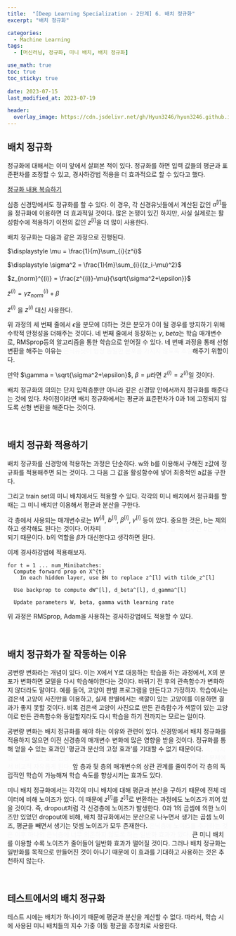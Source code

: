 ```yaml
---
title:  "[Deep Learning Specialization - 2단계] 6. 배치 정규화"
excerpt: "배치 정규화"

categories:
  - Machine Learning
tags:
  - [머신러닝, 정규화, 미니 배치, 배치 정규화]

use_math: true
toc: true
toc_sticky: true
 
date: 2023-07-15
last_modified_at: 2023-07-19

header:
  overlay_image: https://cdn.jsdelivr.net/gh/Hyun3246/hyun3246.github.io@master/image/overlay image/andrew ng 1.png
---
```

## 배치 정규화
정규화에 대해서는 이미 앞에서 살펴본 적이 있다. 정규화를 하면 입력 값들의 평균과 표준편차를 조정할 수 있고, 경사하강법 적용을 더 효과적으로 할 수 있다고 했다.

[정규화 내용 복습하기](https://hyun3246.github.io/machine%20learning/Deep-Learning-Specialization-2%EB%8B%A8%EA%B3%84-3.-%EC%B5%9C%EC%A0%81%ED%99%94-%EB%AC%B8%EC%A0%9C-%EC%84%A4%EC%A0%95/)

심층 신경망에서도 정규화를 할 수 있다. 이 경우, 각 신경유닛들에서 계산된 값인 $a^{[l]}$들을 정규화에 이용하면 더 효과적일 것이다. 많은 논쟁이 있긴 하지만, 사실 실제로는 활성함수에 적용하기 이전의 값인 $z^{[l]}$을 더 많이 사용한다.

배치 정규화는 다음과 같은 과정으로 진행된다.

$\displaystyle \mu = \frac{1}{m}\sum_{i}{z^i}$

$\displaystyle \sigma^2 = \frac{1}{m}\sum_{i}{(z_i-\mu)^2}$

$z_{norm}^{(i)} = \frac{z^{(i)}-\mu}{\sqrt{\sigma^2+\epsilon}}$

$\tilde{z}^{(i)} = \gamma z_{norm}^{(i)} + \beta$

$\tilde{z}^{(i)}$ 을 $z^{(i)}$ 대신 사용한다.

위 과정의 세 번째 줄에서 $\epsilon$을 분모에 더하는 것은 분모가 0이 될 경우를 방지하기 위해 수학적 안정성을 더해주는 것이다. 네 번째 줄에서 등장하는 $\gamma$, $beta$는 학습 매개변수로, RMSprop등의 알고리즘을 통한 학습으로 얻어질 수 있다. 네 번째 과정을 통해 선형 변환을 해주는 이유는 <font color='#F5F5F7'>은닉유닛이 항상 동일한 분포를 가지지 않도록 조절</font>해주기 위함이다.

만약 $\gamma = \sqrt{\sigma^2+\epsilon}$, $\beta = \mu$라면 $\tilde{z}^{(i)} = z^{(i)}$일 것이다.

배치 정규화의 의의는 단지 입력층뿐만 아니라 깊은 신경망 안에서까지 정규화를 해준다는 것에 있다. 차이점이라면 배치 정규화에서는 평균과 표준편차가 0과 1에 고정되지 않도록 선형 변환을 해준다는 것이다.

<br/>

## 배치 정규화 적용하기
배치 정규화를 신경망에 적용하는 과정은 단순하다. w와 b를 이용해서 구해진 z값에 정규화를 적용해주면 되는 것이다. 그 다음 그 값을 활성함수에 넣어 최종적인 a값을 구한다.

그리고 train set의 미니 배치에서도 적용할 수 있다. 각각의 미니 배치에서 정규화를 할 때는 그 미니 배치만 이용해서 평균과 분산을 구한다.

각 층에서 사용되는 매개변수로는 $W^{[l]}$, $b^{[l]}$, $\beta^{[l]}$, $\gamma^{[l]}$ 등이 있다. 중요한 것은, b는 제외하고 생각해도 된다는 것이다. 어차피 <font color='#F5F5F7'>정규화 과정에서 평균을 구할 때 상수인 b는 제거</font>되기 때문이다. b의 역할을 $\beta$가 대신한다고 생각하면 된다.

이제 경사하강법에 적용해보자.

```
for t = 1 ... num_Minibatches:
  Compute forward prop on X^{t}
    In each hidden layer, use BN to replace z^[l] with tilde_z^[l]
  
  Use backprop to compute dW^[l], d_beta^[l], d_gamma^[l]

  Update parameters W, beta, gamma with learning rate
```

위 과정은 RMSprop, Adam을 사용하는 경사하강법에도 적용할 수 있다.

<br/>

## 배치 정규화가 잘 작동하는 이유
공변량 변화라는 개념이 있다. 이는 X에서 Y로 대응하는 학습을 하는 과정에서, X의 분포가 변화하면 모델을 다시 학습해야한다는 것이다. 바뀌기 전 후의 관측함수가 변화하지 않더라도 말이다. 예를 들어, 고양이 판별 프로그램을 만든다고 가정하자. 학습에서는 검은색 고양이 사진만을 이용하고, 실제 판별에서는 색깔이 있는 고양이를 이용하면 결과가 좋지 못할 것이다. 비록 검은색 고양이 사진으로 만든 관측함수가 색깔이 있는 고양이로 만든 관측함수와 동일할지라도 다시 학습을 하기 전까지는 모르는 일이다.

공변량 변화는 배치 정규화를 해야 하는 이유와 관련이 있다. 신경망에서 배치 정규화를 적용하지 않으면 이전 신경층의 매개변수 변화에 많은 영향을 받을 것이다. 정규화를 통해 얻을 수 있는 효과인 '평균과 분산의 고정 효과'를 기대할 수 없기 때문이다. <font color='#F5F5F7'>즉, 배치 정규화를 하면 앞선 신경층의 결과 분포를 제한할 수 있기 때문에 공변량 변화의 문제에서 비교적 자유롭게 된다.</font> 앞 층과 뒷 층의 매개변수의 상관 관계를 줄여주어 각 층의 독립적인 학습이 가능해져 학습 속도를 향상시키는 효과도 있다.

미니 배치 정규화에서는 각각의 미니 배치에 대해 평균과 분산을 구하기 때문에 전체 데이터에 비해 노이즈가 있다. 이 때문에 $z^{[l]}$를 $\tilde{z}^{[l]}$로 변환하는 과정에도 노이즈가 끼어 있을 것이다. 즉, dropout처럼 각 신경층에 노이즈가 발생한다. 0과 1의 곱셈에 의한 노이즈만 있었던 dropout에 비해, 배치 정규화에서는 분산으로 나누면서 생기는 곱셈 노이즈, 평균을 빼면서 생기는 덧셈 노이즈가 모두 존재한다. <font color='#F5F5F7'>은닉층에 노이즈를 추가하는 것은 이후 하나의 은닉층에 너무 의존하지 않도록 하는 일반화 효과가 있다.</font> 큰 미니 배치를 이용할 수록 노이즈가 줄어들어 일반화 효과가 떨어질 것이다. 그러나 배치 정규화는 일반화를 목적으로 만들어진 것이 아니기 때문에 이 효과를 기대하고 사용하는 것은 추천하지 않는다.

<br/>

## 테스트에서의 배치 정규화
테스트 시에는 배치가 하나이기 때문에 평균과 분산을 계산할 수 없다. 따라서, 학습 시에 사용된 미니 배치들의 지수 가중 이동 평균을 추정치로 사용한다.
